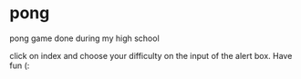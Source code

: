 # pong
pong game done during my high school

click on index and choose your difficulty on the input of the alert box. Have fun (:
